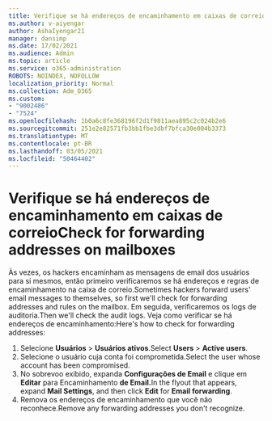 ```yaml
---
title: Verifique se há endereços de encaminhamento em caixas de correio
ms.author: v-aiyengar
author: AshaIyengar21
manager: dansimp
ms.date: 17/02/2021
ms.audience: Admin
ms.topic: article
ms.service: o365-administration
ROBOTS: NOINDEX, NOFOLLOW
localization_priority: Normal
ms.collection: Adm_O365
ms.custom:
- "9002486"
- "7524"
ms.openlocfilehash: 1b0a6c8fe368196f2d1f9811aea895c2c024b2e6
ms.sourcegitcommit: 251e2e82571fb3bb1fbe3dbf7bfca30e004b3373
ms.translationtype: MT
ms.contentlocale: pt-BR
ms.lasthandoff: 03/05/2021
ms.locfileid: "50464402"
---
```

# <a name="check-for-forwarding-addresses-on-mailboxes"></a><span data-ttu-id="28be8-102">Verifique se há endereços de encaminhamento em caixas de correio</span><span class="sxs-lookup"><span data-stu-id="28be8-102">Check for forwarding addresses on mailboxes</span></span>

<span data-ttu-id="28be8-103">Às vezes, os hackers encaminham as mensagens de email dos usuários para si mesmos, então primeiro verificaremos se há endereços e regras de encaminhamento na caixa de correio.</span><span class="sxs-lookup"><span data-stu-id="28be8-103">Sometimes hackers forward users' email messages to themselves, so first we'll check for forwarding addresses and rules on the mailbox.</span></span> <span data-ttu-id="28be8-104">Em seguida, verificaremos os logs de auditoria.</span><span class="sxs-lookup"><span data-stu-id="28be8-104">Then we'll check the audit logs.</span></span> <span data-ttu-id="28be8-105">Veja como verificar se há endereços de encaminhamento:</span><span class="sxs-lookup"><span data-stu-id="28be8-105">Here's how to check for forwarding addresses:</span></span>

1. <span data-ttu-id="28be8-106">Selecione **Usuários**  >  **Usuários ativos**.</span><span class="sxs-lookup"><span data-stu-id="28be8-106">Select **Users** > **Active users**.</span></span>
1. <span data-ttu-id="28be8-107">Selecione o usuário cuja conta foi comprometida.</span><span class="sxs-lookup"><span data-stu-id="28be8-107">Select the user whose account has been compromised.</span></span>
1. <span data-ttu-id="28be8-108">No sobrevoo exibido, expanda **Configurações de Email** e clique em **Editar** para Encaminhamento **de Email.**</span><span class="sxs-lookup"><span data-stu-id="28be8-108">In the flyout that appears, expand **Mail Settings**, and then click **Edit** for **Email forwarding**.</span></span>
1. <span data-ttu-id="28be8-109">Remova os endereços de encaminhamento que você não reconhece.</span><span class="sxs-lookup"><span data-stu-id="28be8-109">Remove any forwarding addresses you don't recognize.</span></span>